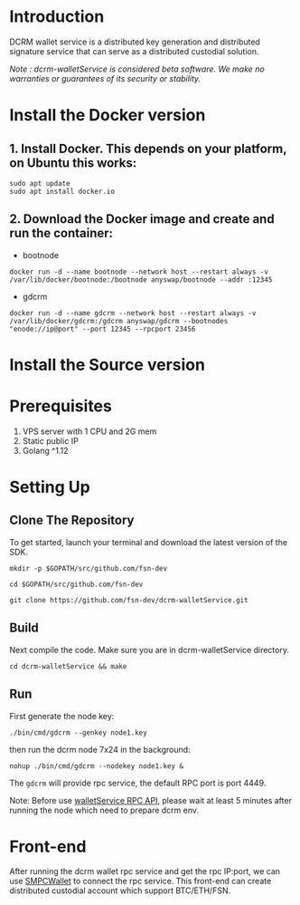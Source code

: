 # Introduction
DCRM wallet service is a distributed key generation and distributed signature service that can serve as a distributed custodial solution.

*Note : dcrm-walletService is considered beta software. We make no warranties or guarantees of its security or stability.*

# Install the Docker version
## 1. Install Docker. This depends on your platform, on Ubuntu this works:
```
sudo apt update
sudo apt install docker.io
```
## 2. Download the Docker image and create and run the container:
- bootnode
```
docker run -d --name bootnode --network host --restart always -v /var/lib/docker/bootnode:/bootnode anyswap/bootnode --addr :12345
```
- gdcrm
```
docker run -d --name gdcrm --network host --restart always -v /var/lib/docker/gdcrm:/gdcrm anyswap/gdcrm --bootnodes "enode://ip@port" --port 12345 --rpcport 23456
```

# Install the Source version
# Prerequisites
1. VPS server with 1 CPU and 2G mem
2. Static public IP
3. Golang ^1.12

# Setting Up
## Clone The Repository
To get started, launch your terminal and download the latest version of the SDK.
```
mkdir -p $GOPATH/src/github.com/fsn-dev

cd $GOPATH/src/github.com/fsn-dev

git clone https://github.com/fsn-dev/dcrm-walletService.git
```
## Build
Next compile the code.  Make sure you are in dcrm-walletService directory.
```
cd dcrm-walletService && make
```

## Run
First generate the node key: 
```
./bin/cmd/gdcrm --genkey node1.key
```

then run the dcrm node 7x24 in the background:
```
nohup ./bin/cmd/gdcrm --nodekey node1.key &
```
The `gdcrm` will provide rpc service, the default RPC port is port 4449.

Note: 
Before use [walletService RPC API](https://github.com/fsn-dev/dcrm-walletService/wiki/walletService-RPC-API), please wait at least 5 minutes after running the node which need to prepare dcrm env.

# Front-end

After running the dcrm wallet rpc service and get the rpc IP:port, we can use [SMPCWallet](https://github.com/fsn-dev/SMPCWallet/releases) to connect the rpc service. This front-end can create distributed custodial account which support BTC/ETH/FSN.


